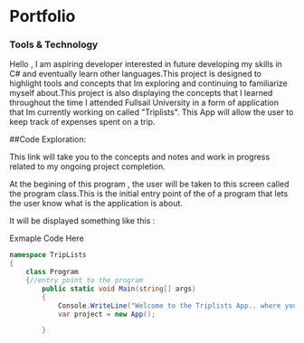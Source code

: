 

<br>

#  Portfolio
### Tools & Technology 
Hello , I am aspiring developer interested in future developing my skills in C# and eventually learn other languages.This project is designed to highlight tools and concepts that Im exploring and continuing to familiarize myself about.This project is also displaying the concepts that I learned throughout the time I attended Fullsail University in a form of application that Im currently working on called "Triplists". This App will allow the user to keep track of expenses spent on a trip. 



##Code Exploration:

This link will take you to the concepts and notes and work in progress related to my ongoing project completion.

At the begining of this program , the user will be taken to this screen called the program class.This is the initial entry point of the   of a program  that lets the user know what is the application is about. 


It will be displayed something like this :

Exmaple Code Here


 
```c#
namespace TripLists
{
    class Program
    {//entry point to the program 
        public static void Main(string[] args)
        {
            Console.WriteLine("Welcome to the Triplists App.. where you can track all trip expenses");
            var project = new App();

        }
```














